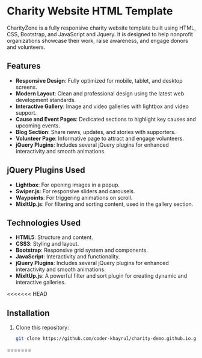 # Charity Website HTML Template

CharityZone is a fully responsive charity website template built using HTML, CSS, Bootstrap, and JavaScript and Jquery. It is designed to help nonprofit organizations showcase their work, raise awareness, and engage donors and volunteers.

## Features

- **Responsive Design**: Fully optimized for mobile, tablet, and desktop screens.
- **Modern Layout**: Clean and professional design using the latest web development standards.
- **Interactive Gallery**: Image and video galleries with lightbox and video support.
- **Cause and Event Pages**: Dedicated sections to highlight key causes and upcoming events.
- **Blog Section**: Share news, updates, and stories with supporters.
- **Volunteer Page**: Informative page to attract and engage volunteers.
- **jQuery Plugins**: Includes several jQuery plugins for enhanced interactivity and smooth animations.


## jQuery Plugins Used

- **Lightbox**: For opening images in a popup.
- **Swiper.js**: For responsive sliders and carousels.
- **Waypoints**: For triggering animations on scroll.
- **MixItUp.js**: For filtering and sorting content, used in the gallery section.

## Technologies Used

- **HTML5**: Structure and content.
- **CSS3**: Styling and layout.
- **Bootstrap**: Responsive grid system and components.
- **JavaScript**: Interactivity and functionality.
- **jQuery Plugins**: Includes several jQuery plugins for enhanced interactivity and smooth animations.
- **MixItUp.js**: A powerful filter and sort plugin for creating dynamic and interactive galleries.

<<<<<<< HEAD

## Installation

1. Clone this repository:

   ```bash
   git clone https://github.com/coder-khayrul/charity-demo.github.io.git
=======

